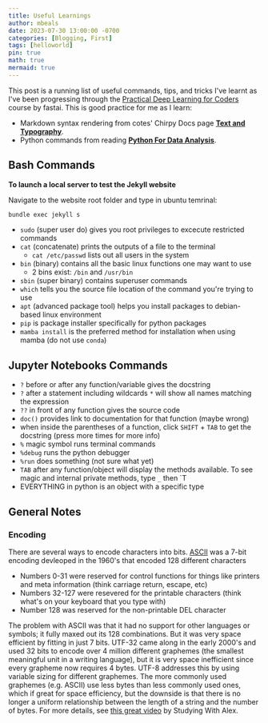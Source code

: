 ```yaml
---
title: Useful Learnings
author: mbeals
date: 2023-07-30 13:00:00 -0700
categories: [Blogging, First]
tags: [helloworld]
pin: true
math: true
mermaid: true
---
```


This post is a running list of useful commands, tips, and tricks I've learnt as I've been progressing through the [Practical Deep Learning for Coders](https://course.fast.ai/) course by fastai. This is good practice for me as I learn:
- Markdown syntax rendering from cotes' Chirpy Docs page [**Text and Typography**](https://chirpy.cotes.page/posts/text-and-typography/).
- Python commands from reading [**Python For Data Analysis**](https://wesmckinney.com/book/).

## Bash Commands

**To launch a local server to test the Jekyll website** 

Navigate to the website root folder and type in ubuntu temrinal:
```bash
bundle exec jekyll s
```

- `sudo` (super user do) gives you root privileges to excecute restricted commands
- `cat` (concatenate) prints the outputs of a file to the terminal
  - `cat /etc/passwd` lists out all users in the system
- `bin` (binary) contains all the basic linux functions one may want to use
  - 2 bins exist: `/bin` and `/usr/bin`
- `sbin` (super binary) contains superuser commands
- `which` tells you the source file location of the command you're trying to use
- `apt` (advanced package tool) helps you install packages to debian-based linux environment
- `pip` is package installer specifically for python packages
- `mamba install` is the preferred method for installation when using mamba (do not use `conda`)

## Jupyter Notebooks Commands

- `?` before or after any function/variable gives the docstring
- `?` after a statement including wildcards `*` will show all names matching the expression
- `??` in front of any function gives the source code
- `doc()` provides link to documentation for that function (maybe wrong)
- when inside the parentheses of a function, click `SHIFT` + `TAB` to get the docstring (press more times for more info)
- `%` magic symbol runs terminal commands
- `%debug` runs the python debugger
- `%run` does something (not sure what yet)
- `TAB` after any function/object will display the methods available. To see magic and internal private methods, type `_` then `T
- EVERYTHING in python is an object with a specific type

## General Notes

### Encoding

There are several ways to encode characters into bits. [ASCII](https://en.wikipedia.org/wiki/ASCII) was a 7-bit encoding devleoped in the 1960's that encoded 128 different characters
- Numbers 0-31 were reserved for control functions for things like printers and meta information (think carriage return, escape, etc)
- Numbers 32-127 were resevered for the printable characters (think what's on your keyboard that you type with)
- Number 128 was reserved for the non-printable DEL character

The problem with ASCII was that it had no support for other languages or symbols; it fully maxed out its 128 combinations. But it was very space efficient by fitting in just 7 bits. UTF-32 came along in the early 2000's and used 32 bits to encode over 4 million different graphemes (the smallest meaningful unit in a writing language), but it is very space inefficient since every grapheme now requires 4 bytes. UTF-8 addresses this by using variable sizing for different graphemes. The more commonly used graphemes (e.g. ASCII) use less bytes than less commonly used ones, which if great for space efficiency, but the downside is that there is no longer a uniform relationship between the length of a string and the number of bytes. For more details, see [this great video](https://www.youtube.com/watch?v=ut74oHojxqo) by Studying With Alex.
